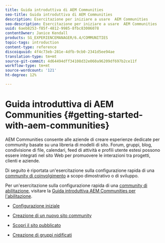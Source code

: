 ```yaml
---
title: Guida introduttiva di AEM Communities
seo-title: Guida introduttiva di AEM Communities
description: Esercitazione per iniziare a usare  AEM Communities
seo-description: Esercitazione per iniziare a usare  AEM Communities
uuid: 6aeb8253-f85f-4812-9985-8fbc83006078
contentOwner: Janice Kendall
products: SG_EXPERIENCEMANAGER/6.4/COMMUNITIES
topic-tags: introduction
content-type: reference
discoiquuid: 4f4c73eb-281e-4dfb-9cb0-2341d5ee94ae
translation-type: tm+mt
source-git-commit: 4d64494dff34108d32e060a96209df697b2ce11f
workflow-type: tm+mt
source-wordcount: '121'
ht-degree: 12%

---
```



# Guida introduttiva di AEM Communities {#getting-started-with-aem-communities}

 AEM Communities consente alle aziende di creare esperienze dedicate per community basate su una libreria di modelli di sito. Forum, gruppi, blog, condivisione di file, calendari, feed di attività e profili utente estesi possono essere integrati nel sito Web per promuovere le interazioni tra progetti, clienti e aziende.

Di seguito è riportata un&#39;esercitazione sulla configurazione rapida di una [community di coinvolgimento](overview.md#engagement-community) a scopo dimostrativo o di sviluppo.

Per un&#39;esercitazione sulla configurazione rapida di una [community di abilitazione](overview.md#enablement-community), visitare la [Guida introduttiva  AEM Communities per l&#39;abilitazione](getting-started-enablement.md).

* [Configurazione iniziale](setup.md)

* [Creazione di un nuovo sito community](create-site.md)

* [Scopri il sito pubblicato](published-site.md)

* [Creazione di gruppi nidificati](nested-groups.md)

